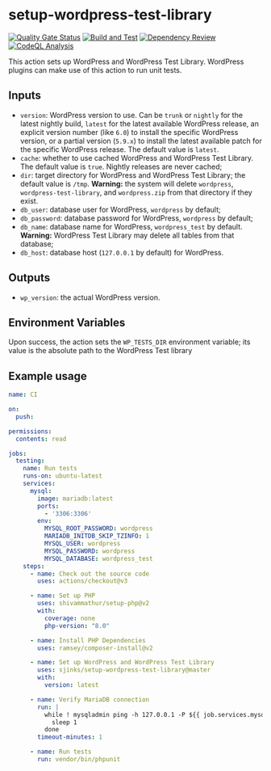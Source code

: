 # setup-wordpress-test-library

[![Quality Gate Status](https://sonarcloud.io/api/project_badges/measure?project=sjinks_setup-wptl-action&metric=alert_status)](https://sonarcloud.io/summary/new_code?id=sjinks_setup-wptl-action)
[![Build and Test](https://github.com/sjinks/setup-wptl-action/actions/workflows/ci.yml/badge.svg)](https://github.com/sjinks/setup-wptl-action/actions/workflows/ci.yml)
[![Dependency Review](https://github.com/sjinks/setup-wptl-action/actions/workflows/dependency-review.yml/badge.svg)](https://github.com/sjinks/setup-wptl-action/actions/workflows/dependency-review.yml)
[![CodeQL Analysis](https://github.com/sjinks/setup-wptl-action/actions/workflows/codeql-analysis.yml/badge.svg)](https://github.com/sjinks/setup-wptl-action/actions/workflows/codeql-analysis.yml)

This action sets up WordPress and WordPress Test Library. WordPress plugins can make use of this action to run unit tests.

## Inputs

  * `version`: WordPress version to use. Can be `trunk` or `nightly` for the latest nightly build, `latest` for the latest available WordPress release, an explicit version number (like `6.0`) to install the specific WordPress version, or a partial version (`5.9.x`) to install the latest available patch for the specific WordPress release. The default value is `latest`.
  * `cache`: whether to use cached WordPress and WordPress Test Library. The default value is `true`. Nightly releases are never cached;
  * `dir`: target directory for WordPress and WordPress Test Library; the default value is `/tmp`. **Warning:** the system will delete `wordpress`, `wordpress-test-library`, and `wordpress.zip` from that directory if they exist.
  * `db_user`: database user for WordPress, `wordpress` by default;
  * `db_password`: database password for WordPress, `wordpress` by default;
  * `db_name`: database name for WordPress, `wordpress_test` by default. **Warning:** WordPress Test Library may delete all tables from that database;
  * `db_host`: database host (`127.0.0.1` by default) for WordPress.

## Outputs

  * `wp_version`: the actual WordPress version.

## Environment Variables

Upon success, the action sets the `WP_TESTS_DIR` environment variable; its value is the absolute path to the WordPress Test library

## Example usage

```yaml
name: CI

on:
  push:

permissions:
  contents: read

jobs:
  testing:
    name: Run tests
    runs-on: ubuntu-latest
    services:
      mysql:
        image: mariadb:latest
        ports:
          - '3306:3306'
        env:
          MYSQL_ROOT_PASSWORD: wordpress
          MARIADB_INITDB_SKIP_TZINFO: 1
          MYSQL_USER: wordpress
          MYSQL_PASSWORD: wordpress
          MYSQL_DATABASE: wordpress_test
    steps:
      - name: Check out the source code
        uses: actions/checkout@v3

      - name: Set up PHP
        uses: shivammathur/setup-php@v2
        with:
          coverage: none
          php-version: "8.0"

      - name: Install PHP Dependencies
        uses: ramsey/composer-install@v2

      - name: Set up WordPress and WordPress Test Library
        uses: sjinks/setup-wordpress-test-library@master
        with:
          version: latest

      - name: Verify MariaDB connection
        run: |
          while ! mysqladmin ping -h 127.0.0.1 -P ${{ job.services.mysql.ports[3306] }} --silent; do
            sleep 1
          done
        timeout-minutes: 1

      - name: Run tests
        run: vendor/bin/phpunit
```
